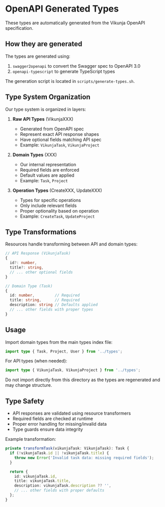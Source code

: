 # OpenAPI Generated Types

These types are automatically generated from the Vikunja OpenAPI specification.

## How they are generated

The types are generated using:

1. `swagger2openapi` to convert the Swagger spec to OpenAPI 3.0
2. `openapi-typescript` to generate TypeScript types

The generation script is located in `scripts/generate-types.sh`.

## Type System Organization

Our type system is organized in layers:

1. **Raw API Types** (VikunjaXXX)

   - Generated from OpenAPI spec
   - Represent exact API response shapes
   - Have optional fields matching API spec
   - Example: `VikunjaTask`, `VikunjaProject`

2. **Domain Types** (XXX)

   - Our internal representation
   - Required fields are enforced
   - Default values are applied
   - Example: `Task`, `Project`

3. **Operation Types** (CreateXXX, UpdateXXX)
   - Types for specific operations
   - Only include relevant fields
   - Proper optionality based on operation
   - Example: `CreateTask`, `UpdateProject`

## Type Transformations

Resources handle transforming between API and domain types:

```typescript
// API Response (VikunjaTask)
{
  id?: number,
  title?: string,
  // ... other optional fields
}

// Domain Type (Task)
{
  id: number,         // Required
  title: string,      // Required
  description: string // Defaults applied
  // ... other fields with proper types
}
```

## Usage

Import domain types from the main types index file:

```typescript
import type { Task, Project, User } from '../types';
```

For API types (when needed):

```typescript
import type { VikunjaTask, VikunjaProject } from '../types';
```

Do not import directly from this directory as the types are regenerated and may change structure.

## Type Safety

- API responses are validated using resource transformers
- Required fields are checked at runtime
- Proper error handling for missing/invalid data
- Type guards ensure data integrity

Example transformation:

```typescript
private transformTask(vikunjaTask: VikunjaTask): Task {
  if (!vikunjaTask.id || !vikunjaTask.title) {
    throw new Error('Invalid task data: missing required fields');
  }

  return {
    id: vikunjaTask.id,
    title: vikunjaTask.title,
    description: vikunjaTask.description ?? '',
    // ... other fields with proper defaults
  };
}
```
